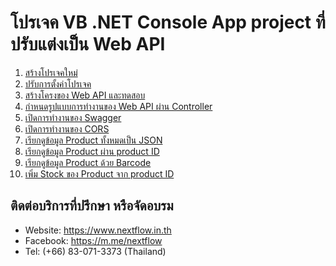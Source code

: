 # โปรเจค VB .NET Console App project ที่ปรับแต่งเป็น Web API

1. [สร้างโปรเจคใหม่](https://www.notion.so/Visual-Studio-6110021a74db4ebc8252843e546bb1f8)
2. [ปรับการตั้งค่าโปรเจค](https://www.notion.so/Web-API-656b199270114572b2c4820dcae004d6)
3. [สร้างโครงของ Web API และทดสอบ](https://www.notion.so/Web-API-8707c23613444112b99c4b4d251cde73)
4. [กำหนดรูปแบบการทำงานของ Web API ผ่าน Controller](https://www.notion.so/Web-API-Controller-73fd73a7ebe44f5d98d3da91b2bf836d)
5. [เปิดการทำงานของ Swagger](https://www.notion.so/Swagger-21db756aa8c24c178f06bf06fff8bce9)
6. [เปิดการทำงานของ CORS](https://www.notion.so/CORS-3c43e4335f184d989b4d45a2601d76f6)
7. [เรียกดูข้อมูล Product ทั้งหมดเป็น JSON](https://www.notion.so/Product-JSON-530d3b2dc8614990bd9ac158e7b11dc4)
8. [เรียกดูข้อมูล Product ผ่าน product ID](https://www.notion.so/Product-product-ID-41a6f1aa20f347c6b1b313fc9bc8c64e)
9. [เรียกดูข้อมูล Product ด้วย Barcode](https://www.notion.so/Product-Barcode-5dff3a2ffad64462af8769624f4e81b0)
10. [เพิ่ม Stock ของ Product จาก product ID](https://www.notion.so/Stock-Product-product-ID-86b3a01c0e6047bba48714a53f9c1b1c)

## ติดต่อบริการที่ปรึกษา หรือจัดอบรม 

- Website: https://www.nextflow.in.th
- Facebook: https://m.me/nextflow 
- Tel: (+66) 83-071-3373 (Thailand)